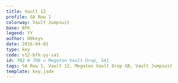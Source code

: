 ```yaml
---
title: Vault 12
profile: SA Row 1
colorway: Vault Jumpsuit
base: BFK
legend: YY
author: 00keys
date: 2016-04-01
type: key
code: v12-bfk-yy-sa1
id: 702 # 700 = Megaton Vault Drop, SA1
tags: SA Row 1, Vault 12, Megaton Vault Drop GB, Vault Jumpsuit
template: key.jade
---
```


<span class="more"> 

